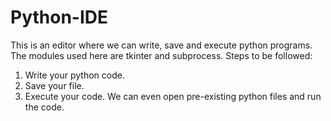 # Python-IDE
This is an editor where we can write, save and execute python programs.
The modules used here are tkinter and subprocess.
Steps to be followed:
1. Write your python code.
2. Save your file.
3. Execute your code.
We can even open pre-existing python files and run the code.
